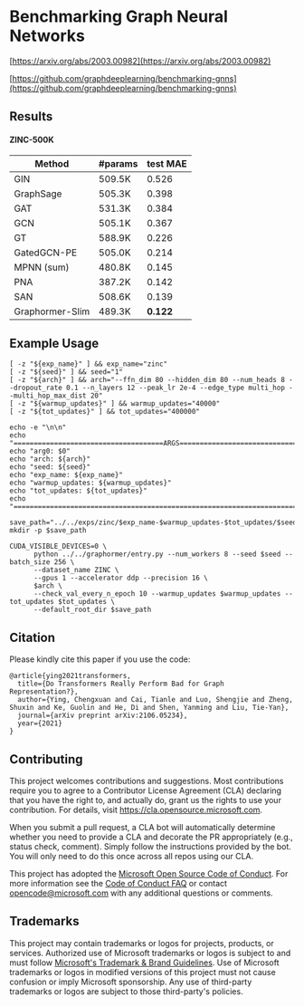 # Benchmarking Graph Neural Networks

[https://arxiv.org/abs/2003.00982](https://arxiv.org/abs/2003.00982)

[https://github.com/graphdeeplearning/benchmarking-gnns](https://github.com/graphdeeplearning/benchmarking-gnns)

## Results

#### ZINC-500K
Method        | #params | test MAE   |
--------------|---------|------------|
GIN          | 509.5K  | 0.526     |
GraphSage          | 505.3K  | 0.398      |
GAT          | 531.3K  | 0.384      |
GCN          | 505.1K  | 0.367      |
GT          | 588.9K  | 0.226      |
GatedGCN-PE          | 505.0K  | 0.214      |
MPNN (sum)          | 480.8K  | 0.145      |
PNA          | 387.2K  | 0.142      |
SAN          | 508.6K  | 0.139      |
Graphormer-Slim   | 489.3K  | **0.122**      |

## Example Usage

```
[ -z "${exp_name}" ] && exp_name="zinc"
[ -z "${seed}" ] && seed="1"
[ -z "${arch}" ] && arch="--ffn_dim 80 --hidden_dim 80 --num_heads 8 --dropout_rate 0.1 --n_layers 12 --peak_lr 2e-4 --edge_type multi_hop --multi_hop_max_dist 20"
[ -z "${warmup_updates}" ] && warmup_updates="40000"
[ -z "${tot_updates}" ] && tot_updates="400000"

echo -e "\n\n"
echo "=====================================ARGS======================================"
echo "arg0: $0"
echo "arch: ${arch}"
echo "seed: ${seed}"
echo "exp_name: ${exp_name}"
echo "warmup_updates: ${warmup_updates}"
echo "tot_updates: ${tot_updates}"
echo "==============================================================================="

save_path="../../exps/zinc/$exp_name-$warmup_updates-$tot_updates/$seed"
mkdir -p $save_path

CUDA_VISIBLE_DEVICES=0 \
      python ../../graphormer/entry.py --num_workers 8 --seed $seed --batch_size 256 \
      --dataset_name ZINC \
      --gpus 1 --accelerator ddp --precision 16 \
      $arch \
      --check_val_every_n_epoch 10 --warmup_updates $warmup_updates --tot_updates $tot_updates \
      --default_root_dir $save_path
```

## Citation
Please kindly cite this paper if you use the code:
```
@article{ying2021transformers,
  title={Do Transformers Really Perform Bad for Graph Representation?},
  author={Ying, Chengxuan and Cai, Tianle and Luo, Shengjie and Zheng, Shuxin and Ke, Guolin and He, Di and Shen, Yanming and Liu, Tie-Yan},
  journal={arXiv preprint arXiv:2106.05234},
  year={2021}
}
```

## Contributing

This project welcomes contributions and suggestions.  Most contributions require you to agree to a
Contributor License Agreement (CLA) declaring that you have the right to, and actually do, grant us
the rights to use your contribution. For details, visit https://cla.opensource.microsoft.com.

When you submit a pull request, a CLA bot will automatically determine whether you need to provide
a CLA and decorate the PR appropriately (e.g., status check, comment). Simply follow the instructions
provided by the bot. You will only need to do this once across all repos using our CLA.

This project has adopted the [Microsoft Open Source Code of Conduct](https://opensource.microsoft.com/codeofconduct/).
For more information see the [Code of Conduct FAQ](https://opensource.microsoft.com/codeofconduct/faq/) or
contact [opencode@microsoft.com](mailto:opencode@microsoft.com) with any additional questions or comments.

## Trademarks

This project may contain trademarks or logos for projects, products, or services. Authorized use of Microsoft 
trademarks or logos is subject to and must follow 
[Microsoft's Trademark & Brand Guidelines](https://www.microsoft.com/en-us/legal/intellectualproperty/trademarks/usage/general).
Use of Microsoft trademarks or logos in modified versions of this project must not cause confusion or imply Microsoft sponsorship.
Any use of third-party trademarks or logos are subject to those third-party's policies.

